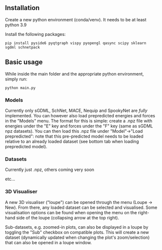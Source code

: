 ## Installation

Create a new python environment (conda/venv). It needs to be at least python 3.9

Install the following packages:

`pip install pyside6 pyqtgraph vispy pyopengl qasync scipy sklearn sgdml schnetpack`

## Basic usage

While inside the main folder and the appropriate python environment, simply run:

`python main.py`

### Models

Currently only sGDML, SchNet, MACE, Nequip and SpookyNet are _fully_ implemented. You can however also load prepredicted energies and forces in the "Models" menu. The format for this is simple: create a .npz file with energies under the "E" key and forces under the "F" key (same as sGDML npz datasets). You can then load this .npz file under "Model"->"Load prepredicted": note that this pre-predicted model needs to be loaded relative to an already loaded dataset (see bottom tab when loading prepredicted model).

### Datasets

Currently just .npz, others coming very soon

etc...

### 3D Visualiser 

A new 3D visualiser ("loupe") can be opened through the menu (Loupe -> New). From there, any loaded dataset can be selected and visualised. Some visualisation options can be found when opening the menu on the right-hand side of the loupe (collapsing arrow at the top right). 

Sub-datasets, e.g. zoomed-in plots, can also be displayed in a loupe by toggling the "Sub" checkbox on compatible plots. This will create a new dataset (dynamically updated when changing the plot's zoom/selection) that can also be opened in a loupe window.
